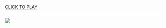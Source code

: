 
<a href="https://premium76.site?title=falling_sand_game_unblocked&ref=13M">CLICK TO PLAY</a></h3>
<hr>

<a href="https://premium76.site?title=falling_sand_game_unblocked&ref=13M"><img src="https://clearcache.store/games.png"></a>



